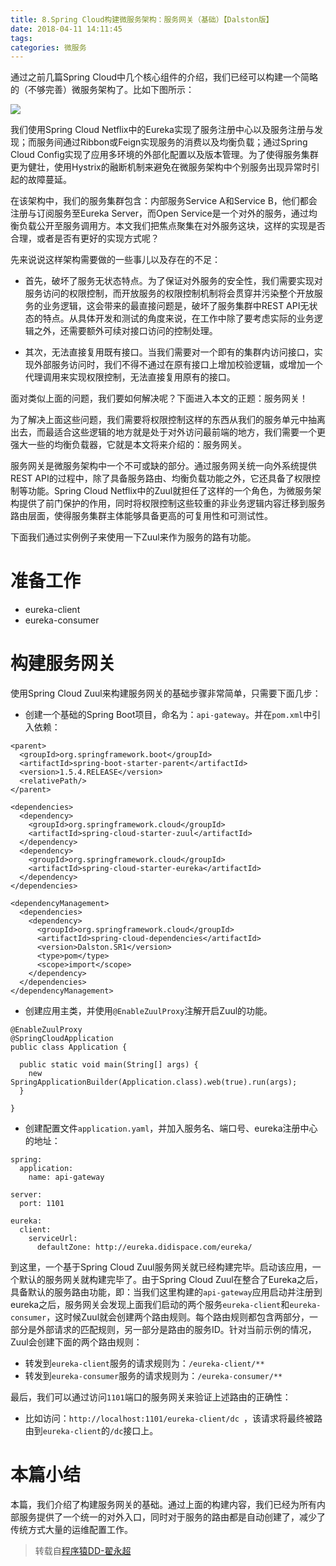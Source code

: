 ```yaml
---
title: 8.Spring Cloud构建微服务架构：服务网关（基础）【Dalston版】 
date: 2018-04-11 14:11:45
tags:
categories: 微服务
---
```


通过之前几篇Spring Cloud中几个核心组件的介绍，我们已经可以构建一个简略的（不够完善）微服务架构了。比如下图所示：

![](http://www.wailian.work/images/2018/04/11/-----.png)

我们使用Spring Cloud Netflix中的Eureka实现了服务注册中心以及服务注册与发现；而服务间通过Ribbon或Feign实现服务的消费以及均衡负载；通过Spring Cloud Config实现了应用多环境的外部化配置以及版本管理。为了使得服务集群更为健壮，使用Hystrix的融断机制来避免在微服务架构中个别服务出现异常时引起的故障蔓延。

在该架构中，我们的服务集群包含：内部服务Service A和Service B，他们都会注册与订阅服务至Eureka Server，而Open Service是一个对外的服务，通过均衡负载公开至服务调用方。本文我们把焦点聚集在对外服务这块，这样的实现是否合理，或者是否有更好的实现方式呢？

先来说说这样架构需要做的一些事儿以及存在的不足：

- 首先，破坏了服务无状态特点。为了保证对外服务的安全性，我们需要实现对服务访问的权限控制，而开放服务的权限控制机制将会贯穿并污染整个开放服务的业务逻辑，这会带来的最直接问题是，破坏了服务集群中REST API无状态的特点。从具体开发和测试的角度来说，在工作中除了要考虑实际的业务逻辑之外，还需要额外可续对接口访问的控制处理。

- 其次，无法直接复用既有接口。当我们需要对一个即有的集群内访问接口，实现外部服务访问时，我们不得不通过在原有接口上增加校验逻辑，或增加一个代理调用来实现权限控制，无法直接复用原有的接口。

面对类似上面的问题，我们要如何解决呢？下面进入本文的正题：服务网关！

为了解决上面这些问题，我们需要将权限控制这样的东西从我们的服务单元中抽离出去，而最适合这些逻辑的地方就是处于对外访问最前端的地方，我们需要一个更强大一些的均衡负载器，它就是本文将来介绍的：服务网关。

服务网关是微服务架构中一个不可或缺的部分。通过服务网关统一向外系统提供REST API的过程中，除了具备服务路由、均衡负载功能之外，它还具备了权限控制等功能。Spring Cloud Netflix中的Zuul就担任了这样的一个角色，为微服务架构提供了前门保护的作用，同时将权限控制这些较重的非业务逻辑内容迁移到服务路由层面，使得服务集群主体能够具备更高的可复用性和可测试性。

下面我们通过实例例子来使用一下Zuul来作为服务的路有功能。

# 准备工作

- eureka-client
- eureka-consumer

# 构建服务网关

使用Spring Cloud Zuul来构建服务网关的基础步骤非常简单，只需要下面几步：

- 创建一个基础的Spring Boot项目，命名为：`api-gateway`。并在`pom.xml`中引入依赖：

```
<parent>
  <groupId>org.springframework.boot</groupId>
  <artifactId>spring-boot-starter-parent</artifactId>
  <version>1.5.4.RELEASE</version>
  <relativePath/>
</parent>

<dependencies>
  <dependency>
    <groupId>org.springframework.cloud</groupId>
    <artifactId>spring-cloud-starter-zuul</artifactId>
  </dependency>
  <dependency>
    <groupId>org.springframework.cloud</groupId>
    <artifactId>spring-cloud-starter-eureka</artifactId>
  </dependency>
</dependencies>

<dependencyManagement>
  <dependencies>
    <dependency>
      <groupId>org.springframework.cloud</groupId>
      <artifactId>spring-cloud-dependencies</artifactId>
      <version>Dalston.SR1</version>
      <type>pom</type>
      <scope>import</scope>
    </dependency>
  </dependencies>
</dependencyManagement>
```

- 创建应用主类，并使用`@EnableZuulProxy`注解开启Zuul的功能。

```
@EnableZuulProxy
@SpringCloudApplication
public class Application {

  public static void main(String[] args) {
    new SpringApplicationBuilder(Application.class).web(true).run(args);
  }

}
```

- 创建配置文件`application.yaml`，并加入服务名、端口号、eureka注册中心的地址：

```
spring:
  application:
    name: api-gateway

server:
  port: 1101

eureka:
  client:
    serviceUrl:
      defaultZone: http://eureka.didispace.com/eureka/
```

到这里，一个基于Spring Cloud Zuul服务网关就已经构建完毕。启动该应用，一个默认的服务网关就构建完毕了。由于Spring Cloud Zuul在整合了Eureka之后，具备默认的服务路由功能，即：当我们这里构建的`api-gateway`应用启动并注册到eureka之后，服务网关会发现上面我们启动的两个服务`eureka-client`和`eureka-consumer`，这时候Zuul就会创建两个路由规则。每个路由规则都包含两部分，一部分是外部请求的匹配规则，另一部分是路由的服务ID。针对当前示例的情况，Zuul会创建下面的两个路由规则：

- 转发到`eureka-client`服务的请求规则为：`/eureka-client/**`
- 转发到`eureka-consumer`服务的请求规则为：`/eureka-consumer/**`

最后，我们可以通过访问`1101`端口的服务网关来验证上述路由的正确性：

- 比如访问：`http://localhost:1101/eureka-client/dc `，该请求将最终被路由到`eureka-client`的`/dc`接口上。

# 本篇小结

本篇，我们介绍了构建服务网关的基础。通过上面的构建内容，我们已经为所有内部服务提供了一个统一的对外入口，同时对于服务的路由都是自动创建了，减少了传统方式大量的运维配置工作。

> 转载自[程序猿DD-翟永超](http://blog.didispace.com/)
